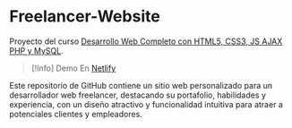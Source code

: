 # Freelancer-Website
Proyecto del curso [Desarrollo Web Completo con HTML5, CSS3, JS AJAX PHP y MySQL](https://www.udemy.com/course/desarrollo-web-completo-con-html5-css3-js-php-y-mysql/).
>[!Info] Demo
>En [Netlify](https://freelancer-website-kris.netlify.app/)

Este repositorio de GitHub contiene un sitio web personalizado para un desarrollador web freelancer, destacando su portafolio, habilidades y experiencia, con un diseño atractivo y funcionalidad intuitiva para atraer a potenciales clientes y empleadores.
